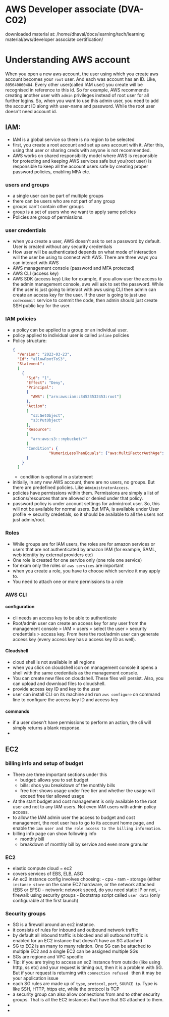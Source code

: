 # AWS Developer associate (DVA-C02)

downloaded material at: /home/dhaval/docs/learning/tech/learning material/aws/developer associate certification/

# Understanding AWS account

When you open a new aws account, the user using which you create aws account becomes your `root` user. And each was account has an ID. Like, `805640060484`. Every other user(called IAM user) you create will be recognised in reference to this id. So for example, AWS recommends creating another user with `admin` privileges instead of root user for all further logins. So, when you want to use this admin user, you need to add the account ID along with user-name and password. While the root user doesn't need account id.

## IAM:
- IAM is a global service so there is no region to be selected
- first, you create a root account and set up aws account with it. After this, using that user or sharing creds with anyone is not recommended.
- AWS works on shared responsibility model where AWS is responsible for protecting and keeping AWS services safe but you(root user) is responsible to keep all the account users safe by creating proper password policies, enabling MFA etc.
### users and groups
- a single user can be part of multiple groups
- there can be users who are not part of any group
- groups can't contain other groups
- group is a set of users who we want to apply same policies
- Policies are group of permissions.

### user credentials
-  when you create a user, AWS doesn't ask to set a password by default. User is created without any security credentials
-  How user will be authenticated depends on what mode of interaction will the user be using to connect with AWS. There are three ways you can interact with AWS
  - AWS management console (password and MFA protected)
  - AWS CLI (access key)
  - AWS SDK (access key)
Like for example, if you allow user the access to the admin management console, aws will ask to set the password. While if the user is just going to interact with aws using CLI then admin can create an access key for the user. If the user is going to just use `codecommit` service to commit the code, then admin should just create SSH public key for the user.

### IAM policies
- a policy can be applied to a group or an individual user.
- policy applied to individual user is called `inline` policies
- Policy structure:
  ```json
  {
    "Version": "2023-03-23",
    "Id": "allowRootToS3",
    "Statement":
    [
      {
        "Sid": "1",
        "Effect": "Deny",
        "Principal":
        {
          "AWS": ["arn:aws:iam::34523532453:root"]
        },
        "Action":
        [
          "s3:GetObject",
          "s3:PutObject"
        ],
        "Resource":
        [
          "arn:aws:s3:::mybucket/*"
        ]
        "Condition": {
                  "NumericLessThanEquals": {"aws:MultiFactorAuthAge": "3600"}
        }
      }
    ]
  ```
  - condition is optional in a statement
- initially, in any new AWS account, there are no users, no groups. But there are predefined policies. Like `AdministratorAccess`.
- policies have permissions within them. Permissions are simply a list of actions/resources that are allowed or denied under that policy.
- password policy is under account settings for admin/root user. So, this will not be available for normal users. But MFA, is available under User profile -> security credetials, so it should be available to all the users not just admin/root.

### Roles

- While groups are for IAM users, the roles are for amazon services or users that are not authenticated by amazon IAM (for example, SAML, web identity by external providers etc)
- One role is created for one service only (one role one service)
- for exam only the roles or `aws services` are important
- when you create a role, you have to choose which service it may apply to. 
- You need to attach one or more permissions to a role

### AWS CLI

#### configuration
- cli needs an access key to be able to authenticate
- Root/admin user can create an access key for any user from the management console > IAM > users > select the user > security credentials > access key. From here the root/admin user can generate access key (every access key has a access key ID as well).

#### Cloudshell
- cloud shell is not available in all regions
- when you click on cloudshell icon on management console it opens a shell with the same credentials as the management console.
- You can create new files on cloudshell. These files will persist. Also, you can upload and download files to cloudshell.
- provide access key ID and key to the user
- user can install CLI on its machine and run `aws configure` on command line to configure the access key ID and access key

#### commands

- if a user doesn't have permissions to perform an action, the cli will simply returns a blank response.
- 

## EC2

### billing info and setup of budget 
- There are three important sections under this
  - budget: allows you to set budget
  - bills: shos you breakdown of the monthly bills
  - free tier: shows usage under free tier and whether the usage will exceed free tier allowed usage
- At the start budget and cost management is only available to the root user and not to any IAM users. Not even IAM users with admin policy access.
- to allow the IAM admin user the access to budget and cost management, the root user has to go to its account home page, and enable the `iam user and the role access to the billing information`.
- billing info page can show following info
  - monthly bill
  - breakdown of monthly bill by service and even more granular
 
### EC2
  -  elastic compute cloud = ec2
  -  covers services of EBS, ELB, ASG
  -  An ec2 instance config involves choosing:
    -  cpu
    - ram
    - storage (either `instance store` on the same EC2 hardware, or the network attached (EBS or EFS))
    - network: network speed, do you need static IP or not,
    - firewall: using security groups
    - Bootstrap script called `user data` (only configurable at the first launch)

### Security groups
  -  SG is a firewall around an ec2 instance.
  -  it consists of rules for inbound and outbound network traffic
  -  by default all inbound traffic is blocked and all outbound traffic is enabled for an EC2 instance that doesn't have an SG attached
  -  SG to EC2 is an many to many relation. One SG can be attached to multiple EC2 and a single EC2 can be assigned multiple SGs
  -  SGs are regione and VPC specific
  -  Tip: if you are trying to access an ec2 instance from outside (like using htttp, ss etc) and your request is timing out, then it is a problem with SG. But if your request is returning with `connection refused ` then it may be your application issue
  -  each SG rules are made up of `type`, `protocol`, `port`, `SOURCE ip`. Type is like SSH, HTTP, https etc, while the protocol is TCP
  -  a security group can also allow connections from and to other security groups. That is all the EC2 instances that have that SG attached to them.
  -  
  -  
